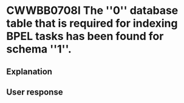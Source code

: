 # CWWBB0708I The ''0'' database table that is required for indexing BPEL tasks has been found for schema ''1''.

## Explanation

## User response